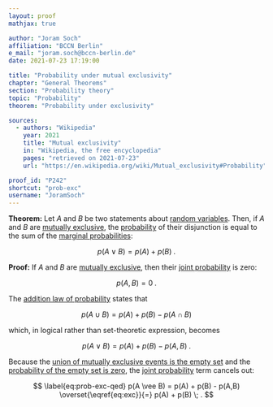 ```yaml
---
layout: proof
mathjax: true

author: "Joram Soch"
affiliation: "BCCN Berlin"
e_mail: "joram.soch@bccn-berlin.de"
date: 2021-07-23 17:19:00

title: "Probability under mutual exclusivity"
chapter: "General Theorems"
section: "Probability theory"
topic: "Probability"
theorem: "Probability under exclusivity"

sources:
  - authors: "Wikipedia"
    year: 2021
    title: "Mutual exclusivity"
    in: "Wikipedia, the free encyclopedia"
    pages: "retrieved on 2021-07-23"
    url: "https://en.wikipedia.org/wiki/Mutual_exclusivity#Probability"

proof_id: "P242"
shortcut: "prob-exc"
username: "JoramSoch"
---
```



**Theorem:** Let $A$ and $B$ be two statements about [random variables](/D/rvar). Then, if $A$ and $B$ are [mutually exclusive](/D/exc), the [probability](/D/prob) of their disjunction is equal to the sum of the [marginal probabilities](/D/prob-marg):

$$ \label{eq:prob-exc}
p(A \vee B) = p(A) + p(B) \; .
$$


**Proof:** If $A$ and $B$ are [mutually exclusive](/D/exc), then their [joint probability](/D/prob-joint) is zero:

$$ \label{eq:exc}
p(A,B) = 0 \; .
$$

The [addition law of probability](/D/prob-add) states that

$$ \label{eq:prob-add-set}
p(A \cup B) = p(A) + p(B) - p(A \cap B)
$$

which, in logical rather than set-theoretic expression, becomes

$$ \label{eq:prob-add-log}
p(A \vee B) = p(A) + p(B) - p(A,B) \; .
$$

Because the [union of mutually exclusive events is the empty set](/D/exc) and the [probability of the empty set is zero](/P/prob-emp), the [joint probability](/D/prob-joint) term cancels out:

$$ \label{eq:prob-exc-qed}
p(A \vee B) = p(A) + p(B) - p(A,B) \overset{\eqref{eq:exc}}{=} p(A) + p(B) \; .
$$